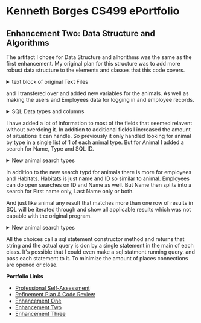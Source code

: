# Kenneth Borges CS499 ePortfolio

## Enhancement Two: Data Structure and Algorithms

The artifact I chose for Data Structure and alhorithms was the same as the first enhancement. My original plan for this structure was to add more robust data structure to the elements and classes that this code covers.


<details><summary>text block of original Text Files</summary> 
 animals.txt
    Details on lions
  Details on tigers
  Details on bears
  Details on giraffes

  Animal - Lion
  Name: Leo
  Age: 5
  *****Health concerns: Cut on left front paw
  Feeding schedule: Twice daily

  Animal - Tiger
  Name: Maj
  Age: 15
  Health concerns: None
  Feeding schedule: 3x daily

  Animal - Bear
  Name: Baloo
  Age: 1
  Health concerns: None
  *****Feeding schedule: None on record

  Animal - Giraffe
  Name: Spots
  Age: 12
  Health concerns: None
  Feeding schedule: Grazing


habitat.txt
    Details on penguin habitat
  Details on bird house
  Details on aquarium

  Habitat - Penguin
  Temperature: Freezing
  *****Food source: Fish in water running low
  Cleanliness: Passed

  Habitat - Bird
  Temperature: Moderate
  Food source: Natural from environment
  Cleanliness: Passed

  Habitat - Aquarium
  Temperature: Varies with output temperature
  Food source: Added daily
  *****Cleanliness: Needs cleaning from algae
</details>

and I transfered over and added new variables for the animals. As well as making the users and Employees data for logging in and employee records.

<details><summary>SQL Data types and columns</summary> 
 <p>
 1. Users:<br/>
    	Id int NOT NULL,<br/>
  	    username nchar(10) NULL,  <br/>
	      password nchar(10) NULL,  <br/>
	     userLevel nchar(10) NULL  <br/>
 2. Animals:  <br/>
        AnimalId int NOT NULL IDENTITY (1, 1),  <br/>
	      Name nchar(10) NOT NULL,  <br/>
	      Age int NOT NULL,  <br/>
	    BirthDate date NULL,  <br/>
	    FeedingsToday int NOT NULL,  <br/>
	    FeedingsperDay int NOT NULL,  <br/>
	    AnimalType nchar(10) NOT NULL,  <br/>
	    HeathConcerns nchar(50) NULL,  <br/>
	    Habitat nchar(15) NOT NULL  <br/>
 3. Habitat:  <br/>
      ID int NOT NULL IDENTITY (1, 1),  <br/>
	    Name nchar(20) NOT NULL,  <br/>
	    DateCleaned date NULL,  <br/>
	    FoodSource nchar(25) NOT NULL,  <br/>
	    LastFeed date NULL,  <br/>
	    Temperature nchar(10) NULL  <br/>
 3. Employees:  <br/>
      Id int NOT NULL IDENTITY (1, 1),  <br/>
	    FirstName nchar(20) NOT NULL,  <br/>
	    LastName nchar(20) NOT NULL,  <br/>
	    DateofHire date NOT NULL,  <br/>
	    Age int NOT NULL,  <br/>
	    Position nchar(20) NOT NULL,  <br/>
	    HabitatId1 int NULL,  <br/>
	    HabitatId2 int NULL,  <br/>
	    HabitatId3 int NULL,  <br/>
	    Salary nchar(10) NOT NULL  <br/>
    
</p>
</details>

I have added a lot of information to most of the fields that seemed relavent without overdoing it. In addition to additional fields I increased the amount of situations it can handle. So previously it only handled looking for animal by type in a single list of 1 of each animal type. But for Animal I added a search for Name, Type and SQL ID.
<details><summary>New animal search types</summary>
  <p>
  ~~~
  
        // choice on what to search by
        System.out.println("Welcome to the animal record section. \n Would you look someone up by the animal ID, Type, or Name? Please Enter 'ID', 'Type', or 'Name' \n");
        lookupChoice = scan.nextLine();
    
        //Verification for selection
        if(lookupChoice.toUpperCase().contains("NAME") == false && lookupChoice.toUpperCase().contains("ID") == false && lookupChoice.toUpperCase().contains("TYPE") == false){
            while( lookupChoice.toUpperCase().contains("NAME") == false && lookupChoice.toUpperCase().contains("ID") && lookupChoice.toUpperCase().contains("TYPE") == false){
                System.out.println("Invalid choice\n");
                System.out.println("Invalid animal ID, Type, or Name? Please Enter 'ID', 'Type', or 'Name' \n");
                lookupChoice = scan.nextLine();
            }
        }
        
        
</p>
</details>

In addition to the new search typd for animals there is more for employees and Habitats. Habitats is just name and ID so similar to animal. Employees can do open searches on ID and Name as well. But Name then splits into a search for First name only, Last Name only or both.

And just like animal any result that matches more than one row of results in SQL will be iterated through and show all applicable results which was not capable with the original program.

<details><summary>New animal search types</summary>
  <p>
  ~~~
    
    Looking at the Name or ID choice.
    System.out.println("Welcome to the employee record section. \n Would you look someone up by the employee ID or Name? Please Enter 'Name' or 'ID' \n");
        lookupChoice = scan.nextLine();
        
        //Verification for selection
        if(lookupChoice.toUpperCase().contains("NAME") == false && lookupChoice.toUpperCase().contains("ID") == false){
            while( lookupChoice.toUpperCase().contains("NAME") == false && lookupChoice.toUpperCase().contains("ID")){
                System.out.println("Invalid choice\n");
                System.out.println("Would you look someone up by the employee ID or Name? Please Enter 'Name' or 'ID'? \n");
                lookupChoice = scan.nextLine();
            }
        }
        then the logic for Name choices
        if(lookupChoice.toUpperCase().contains("NAME")) {
            System.out.println("Would you look by First name, last name or both? Please enter 'First', 'Last', or 'Both' \n");
            lookup2 = scan.nextLine();
             //Verification for selection
            if(lookup2.toUpperCase().contains("FIRST") == false && lookup2.toUpperCase().contains("LAST") == false && lookup2.toUpperCase().contains("BOTH") == false ){
                while(lookup2.toUpperCase().contains("FIRST") == false && lookup2.toUpperCase().contains("LAST") == false && lookup2.toUpperCase().contains("BOTH") == false){
                    System.out.println("Invalid choice\n");
                    System.out.println("Would you look by First name, last name or both? Please enter 'First', 'Last', or 'Both' \n");
                    lookup2 = scan.nextLine();
                }
            }
            if(lookup2.toUpperCase().contains("FIRST")){
                System.out.println("Please enter the first name.");
                first = scan.nextLine();
                select = nameSearch(first, last);
            }
            else if(lookup2.toUpperCase().contains("LAST")){
                System.out.println("Please enter the last name.");
                last = scan.nextLine();
                select = nameSearch(first, last);
            }
            else{
                System.out.println("Please enter the first name.");
                first = scan.nextLine();
                System.out.println("Please enter the last name.");
                last = scan.nextLine();
                select = nameSearch(first, last);
            }
        }
        And theres verification for the ID that it's a valid ID
        
        System.out.println("Please enter the ID of the employee. \n");
            
            rs2 = statement.executeQuery("SELECT MAX(id) FROM EMPLOYEES");
            
            rs2.next();
            
            countId = rs2.getInt(1);
            
            System.out.println("Max ID currently is " + countId + ". \n");
            
            while (id == 0) {
                System.out.print("Enter an integer: ");
                try {
                    id = scan.nextInt();
                    if(id < 1 || id > countId){
                        System.out.println("Invalid ID number. Please enter a valid employee ID number between 1 and " + countId + ".\n");
                        id = scan.nextInt();
                    }
                }
                catch (InputMismatchException e) {
                    System.out.println("\tInvalid input must be a valid Employee ID. \n Max ID currently is " + countId + ". \n");
                    scan.nextLine();  // Clear invalid input from scanner buffer.
                }
            }
            
            select = idSearch(id);
</p>
</details>

All the choices call a sql statement constructor method and returns that string and the actual query is don by a single statement in the main of each class. It's possible that I could even make a sql statment running query. and pass each statement to it. To minimize the amount of places connections are opened or close.

**Portfolio Links**
- [Professional Self-Assessment](kloaf11.github.io/index.html)
- [Refinement Plan & Code Review](kloaf11.github.io/CodeReview.html)
- [Enhancement One](kloaf11.github.io/Enhancement1.html)
- [Enhancement Two](kloaf11.github.io/Enhancement2.html)
- [Enhancement Three](kloaf11.github.io/Enhancement3.html)
